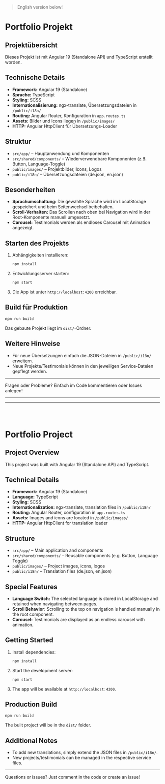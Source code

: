 
> English version below!

# Portfolio Projekt

## Projektübersicht
Dieses Projekt ist mit Angular 19 (Standalone API) und TypeScript erstellt worden.

## Technische Details
- **Framework:** Angular 19 (Standalone)
- **Sprache:** TypeScript
- **Styling:** SCSS
- **Internationalisierung:** ngx-translate, Übersetzungsdateien in `/public/i18n/`
- **Routing:** Angular Router, Konfiguration in `app.routes.ts`
- **Assets:** Bilder und Icons liegen in `/public/images/`
- **HTTP:** Angular HttpClient für Übersetzungs-Loader

## Struktur
- `src/app/` – Hauptanwendung und Komponenten
- `src/shared/components/` – Wiederverwendbare Komponenten (z.B. Button, Language-Toggle)
- `public/images/` – Projektbilder, Icons, Logos
- `public/i18n/` – Übersetzungsdateien (de.json, en.json)

## Besonderheiten
- **Sprachumschaltung:** Die gewählte Sprache wird im LocalStorage gespeichert und beim Seitenwechsel beibehalten.
- **Scroll-Verhalten:** Das Scrollen nach oben bei Navigation wird in der Root-Komponente manuell umgesetzt.
- **Carousel:** Testimonials werden als endloses Carousel mit Animation angezeigt.

## Starten des Projekts
1. Abhängigkeiten installieren:
   ```bash
   npm install
   ```
2. Entwicklungsserver starten:
   ```bash
   npm start
   ```
3. Die App ist unter `http://localhost:4200` erreichbar.

## Build für Produktion
```bash
npm run build
```
Das gebaute Projekt liegt im `dist/`-Ordner.

## Weitere Hinweise
- Für neue Übersetzungen einfach die JSON-Dateien in `/public/i18n/` erweitern.
- Neue Projekte/Testimonials können in den jeweiligen Service-Dateien gepflegt werden.

---
Fragen oder Probleme? Einfach im Code kommentieren oder Issues anlegen!


---
---
<br>
<br>

# Portfolio Project

## Project Overview
This project was built with Angular 19 (Standalone API) and TypeScript.

## Technical Details
- **Framework:** Angular 19 (Standalone)
- **Language:** TypeScript
- **Styling:** SCSS
- **Internationalization:** ngx-translate, translation files in `/public/i18n/`
- **Routing:** Angular Router, configuration in `app.routes.ts`
- **Assets:** Images and icons are located in `/public/images/`
- **HTTP:** Angular HttpClient for translation loader

## Structure
- `src/app/` – Main application and components
- `src/shared/components/` – Reusable components (e.g. Button, Language Toggle)
- `public/images/` – Project images, icons, logos
- `public/i18n/` – Translation files (de.json, en.json)

## Special Features
- **Language Switch:** The selected language is stored in LocalStorage and retained when navigating between pages.
- **Scroll Behavior:** Scrolling to the top on navigation is handled manually in the root component.
- **Carousel:** Testimonials are displayed as an endless carousel with animation.

## Getting Started
1. Install dependencies:
   ```bash
   npm install
   ```
2. Start the development server:
   ```bash
   npm start
   ```
3. The app will be available at `http://localhost:4200`.

## Production Build
```bash
npm run build
```
The built project will be in the `dist/` folder.

## Additional Notes
- To add new translations, simply extend the JSON files in `/public/i18n/`.
- New projects/testimonials can be managed in the respective service files.

---
Questions or issues? Just comment in the code or create an issue!